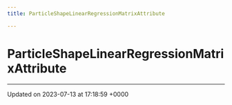 ```yaml
---
title: ParticleShapeLinearRegressionMatrixAttribute

---
```


# ParticleShapeLinearRegressionMatrixAttribute





-------------------------------

Updated on 2023-07-13 at 17:18:59 +0000